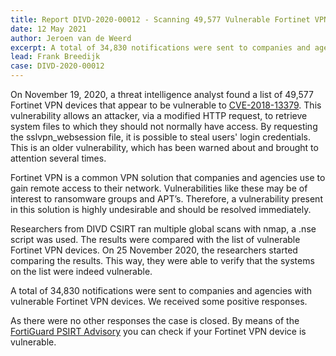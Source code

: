 ```yaml
---
title: Report DIVD-2020-00012 - Scanning 49,577 Vulnerable Fortinet VPN Devices
date: 12 May 2021
author: Jeroen van de Weerd
excerpt: A total of 34,830 notifications were sent to companies and agencies with vulnerable Fortinet VPN devices. We received some positive responses.
lead: Frank Breedijk
case: DIVD-2020-00012
---
```


On November 19, 2020, a threat intelligence analyst found a list of 49,577 Fortinet VPN devices that appear to be vulnerable to [CVE-2018-13379](https://cve.mitre.org/cgi-bin/cvename.cgi?name=CVE-2018-13379). This vulnerability allows an attacker, via a modified HTTP request, to retrieve system files to which they should not normally have access. By requesting the sslvpn_websession file, it is possible to steal users' login credentials. This is an older vulnerability, which has been warned about and brought to attention several times.

Fortinet VPN is a common VPN solution that companies and agencies use to gain remote access to their network. Vulnerabilities like these may be of interest to ransomware groups and APT’s. Therefore, a vulnerability present in this solution is highly undesirable and should be resolved immediately.

Researchers from DIVD CSIRT ran multiple global scans with nmap, a .nse script was used. The results were compared with the list of vulnerable Fortinet VPN devices. On 25 November 2020, the researchers started comparing the results. This way, they were able to verify that the systems on the list were indeed vulnerable.

A total of 34,830 notifications were sent to companies and agencies with vulnerable Fortinet VPN devices. We received some positive responses.

As there were no other responses the case is closed. By means of the [FortiGuard PSIRT Advisory](https://www.fortiguard.com/psirt/FG-IR-18-384) you can check if your Fortinet VPN device is vulnerable.
